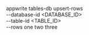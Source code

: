 appwrite tables-db upsert-rows \
    --database-id <DATABASE_ID> \
    --table-id <TABLE_ID> \
    --rows one two three
